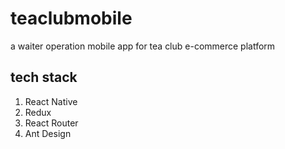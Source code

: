 # teaclubmobile
a waiter operation mobile app for tea club e-commerce platform
## tech stack
1. React Native
2. Redux
3. React Router
4. Ant Design
